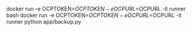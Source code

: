 
docker run -e OCPTOKEN=$OCPTOKEN -e OCPURL=$OCPURL -it runner bash
docker run -e OCPTOKEN=$OCPTOKEN -e OCPURL=$OCPURL -it runner python app/backup.py


